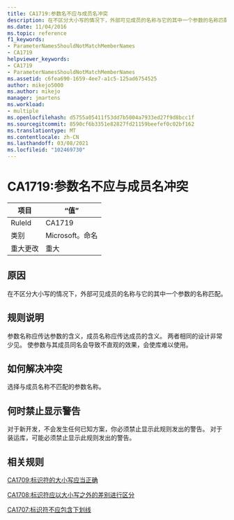 ```yaml
---
title: CA1719:参数名不应与成员名冲突
description: 在不区分大小写的情况下，外部可见成员的名称与它的其中一个参数的名称匹配。
ms.date: 11/04/2016
ms.topic: reference
f1_keywords:
- ParameterNamesShouldNotMatchMemberNames
- CA1719
helpviewer_keywords:
- CA1719
- ParameterNamesShouldNotMatchMemberNames
ms.assetid: c6fea690-1659-4ee7-a1c5-125ad6754525
author: mikejo5000
ms.author: mikejo
manager: jmartens
ms.workload:
- multiple
ms.openlocfilehash: d5755a05411f53dd7b5004a7933ed27f9d8bcc1f
ms.sourcegitcommit: 8590cf6b3351e82827fd21159beefef0c02bf162
ms.translationtype: MT
ms.contentlocale: zh-CN
ms.lasthandoff: 03/08/2021
ms.locfileid: "102469730"
---
```

# <a name="ca1719-parameter-names-should-not-match-member-names"></a>CA1719:参数名不应与成员名冲突

|项目|“值”|
|-|-|
|RuleId|CA1719|
|类别|Microsoft。命名|
|重大更改|重大|

## <a name="cause"></a>原因
在不区分大小写的情况下，外部可见成员的名称与它的其中一个参数的名称匹配。

## <a name="rule-description"></a>规则说明
参数名称应传达参数的含义，成员名称应传达成员的含义。 两者相同的设计非常少见。 使参数与其成员同名会导致不直观的效果，会使库难以使用。

## <a name="how-to-fix-violations"></a>如何解决冲突
选择与成员名称不匹配的参数名称。

## <a name="when-to-suppress-warnings"></a>何时禁止显示警告
对于新开发，不会发生任何已知方案，你必须禁止显示此规则发出的警告。 对于装运库，可能必须禁止显示此规则发出的警告。

## <a name="related-rules"></a>相关规则
[CA1709:标识符的大小写应当正确](../code-quality/ca1709.md)

[CA1708:标识符应以大小写之外的差别进行区分](/dotnet/fundamentals/code-analysis/quality-rules/ca1708)

[CA1707:标识符不应包含下划线](/dotnet/fundamentals/code-analysis/quality-rules/ca1707)
